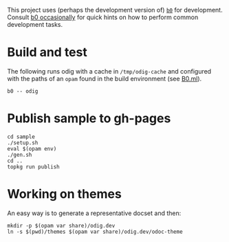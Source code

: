 This project uses (perhaps the development version of) [`b0`] for
development. Consult [b0 occasionally] for quick hints on how to
perform common development tasks.

[`b0`]: https://erratique.ch/software/b0
[b0 occasionally]: https://erratique.ch/software/b0/doc/occasionally.html


# Build and test

The following runs odig with a cache in `/tmp/odig-cache` and
configured with the paths of an `opam` found in the build environment
(see [B0.ml](B0.ml)).

    b0 -- odig

# Publish sample to gh-pages

```
cd sample
./setup.sh
eval $(opam env)
./gen.sh
cd ..
topkg run publish
```

# Working on themes

An easy way is to generate a representative docset and then:

    mkdir -p $(opam var share)/odig.dev
    ln -s $(pwd)/themes $(opam var share)/odig.dev/odoc-theme



